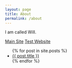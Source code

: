 ```yaml
---
layout: page
title: About
permalink: /about
---
```


I am called Will. 


[Main Site](https://zanenab.github.io)
[Test Website](https://zanenab.github.io/test.html)


<ul>
  {% for post in site.posts %}
    <li>
      <a href="{{ post.url }}">{{ post.title }}</a>
    </li>
  {% endfor %}
</ul>
